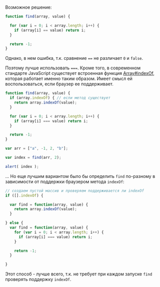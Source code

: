 Возможное решение:

```js
function find(array, value) {

  for (var i = 0; i < array.length; i++) {
    if (array[i] == value) return i;
  }

  return -1;
}
```

Однако, в нем ошибка, т.к. сравнение `==` не различает `0` и `false`.

Поэтому лучше использовать `===`. Кроме того, в современном стандарте JavaScript существует встроенная функция <a href="https://developer.mozilla.org/en/JavaScript/Reference/Global_Objects/Array/indexOf">Array#indexOf</a>, которая работает именно таким образом. Имеет смысл ей воспользоваться, если браузер ее поддерживает.

```js run
function find(array, value) {
  if (array.indexOf) { // если метод существует
    return array.indexOf(value);
  }

  for (var i = 0; i < array.length; i++) {
    if (array[i] === value) return i;
  }

  return -1;
}

var arr = ["a", -1, 2, "b"];

var index = find(arr, 2);

alert( index );
```

... Но еще лучшим вариантом было бы определить `find` по-разному в зависимости от поддержки браузером метода `indexOf`:

```js
// создаем пустой массив и проверяем поддерживается ли indexOf
if ([].indexOf) {

  var find = function(array, value) {
    return array.indexOf(value);
  }

} else {
  var find = function(array, value) {
    for (var i = 0; i < array.length; i++) {
      if (array[i] === value) return i;
    }

    return -1;
  }

}
```

Этот способ - лучше всего, т.к. не требует при каждом запуске `find` проверять поддержку `indexOf`.

